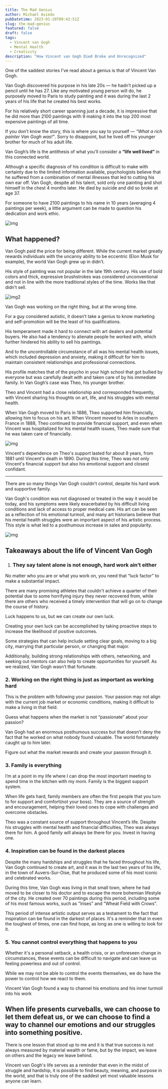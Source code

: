 ```yaml
---
title: The Mad Genius
author: Michael Asiedu
pubDatetime: 2023-01-20T09:42:51Z
slug: the-mad-genius
featured: false
draft: false
tags:
  - Vincent van Gogh
  - Mental Health
  - Creativity
description: "How Vincent van Gogh Died Broke and Unrecognized"
---
```


One of the saddest stories I’ve read about a genius is that of Vincent Van Gogh.

Van Gogh discovered his purpose in his late 20s — he hadn’t picked up a pencil until he has 27. Like any motivated young person will do, he purposely moved to Paris to study painting and it was during the last 2 years of his life that he created his best works.

For his relatively short career spanning just a decade, it is impressive that he did more than 2100 paintings with 9 making it into the top 200 most expensive paintings of all time.

If you don’t know the story, this is where you say to yourself — _“What a rich painter Van Gogh was!”_. Sorry to disappoint, but he lived off his younger brother for much of his adult life.

Van Gogh’s life is the antithesis of what you’ll consider a **“life well lived”** in this connected world.

Although a specific diagnosis of his condition is difficult to make with certainty due to the limited information available, psychologists believe that he suffered from a combination of mental illnesses that led to cutting his own ear off. Van Gogh, despite all his talent, sold only one painting and shot himself in the chest 4 months later. He died by suicide and did so broke at age 37.

For someone to have 2100 paintings to his name in 10 years (averaging 4 paintings per week), a little argument can be made to question his dedication and work ethic.

![img](../../assets/images/vangogh.jpg)

## What happened?

Van Gogh paid the price for being different. While the current market greatly rewards individuals with the uncanny ability to be eccentric (Elon Musk for example), the world Van Gogh grew up in didn’t.

His style of painting was not popular in the late 19th century. His use of bold colors and thick, expressive brushstrokes was considered unconventional and not in line with the more traditional styles of the time. Works like that didn’t sell.

![img2](../../assets/images/van-gogh-painting.jpg)

Van Gogh was working on the right thing, but at the wrong time.

For a guy considered autistic, it doesn’t take a genius to know marketing and self-promotion will be the least of his qualifications.

His temperament made it hard to connect with art dealers and potential buyers. He also had a tendency to alienate people he worked with, which further hindered his ability to sell his paintings.

And to the uncontrollable circumstance of all was his mental health issues, which included depression and anxiety, making it difficult for him to maintain consistent relationships and professional connections.

His profile matches that of the psycho in your high school that got bullied by everyone but was carefully dealt with and taken care of by his immediate family. In Van Gogh’s case was Theo, his younger brother.

Theo and Vincent had a close relationship and corresponded frequently, with Vincent sharing his thoughts on art, life, and his struggles with mental health.

When Van Gogh moved to Paris in 1886, Theo supported him financially, allowing him to focus on his art. When Vincent moved to Arles in southern France in 1888, Theo continued to provide financial support, and even when Vincent was hospitalized for his mental health issues, Theo made sure that he was taken care of financially.

![img](../../assets/images/paul-gatchet.jpg)

Vincent's dependence on Theo's support lasted for about 8 years, from 1881 until Vincent's death in 1890. During this time, Theo was not only Vincent's financial support but also his emotional support and closest confidant.

---

There are so many things Van Gogh couldn’t control, despite his hard work and supportive family.

Van Gogh's condition was not diagnosed or treated in the way it would be today, and his symptoms were likely exacerbated by his difficult living conditions and lack of access to proper medical care. His art can be seen as a reflection of his emotional turmoil, and many art historians believe that his mental health struggles were an important aspect of his artistic process. This style is what led to a posthumous increase in sales and popularity.

![img](../../assets/images/starry-night.webp)

## Takeaways about the life of Vincent Van Gogh

1. ### They say talent alone is not enough, hard work ain’t either

No matter who you are or what you work on, you need that “luck factor” to make a substantial impact.

There are many promising athletes that couldn't achieve a quarter of their potential due to some horrifying injury they never recovered from, while there are others who received a timely intervention that will go on to change the course of history.

Luck happens to us, but we can create our own luck.

Creating your own luck can be accomplished by taking proactive steps to increase the likelihood of positive outcomes.

Some strategies that can help include setting clear goals, moving to a big city, marrying that particular person, or changing that major.

Additionally, building strong relationships with others, networking, and seeking out mentors can also help to create opportunities for yourself. As we realized, Van Gogh wasn’t that fortunate.

### 2. Working on the right thing is just as important as working hard

This is the problem with following your passion. Your passion may not align with the current job market or economic conditions, making it difficult to make a living in that field.

Guess what happens when the market is not “passionate” about your passion?

Van Gogh had an enormous posthumous success but that doesn’t deny the fact that he worked on what nobody found valuable. The world fortunately caught up to him later.

Figure out what the market rewards and create your passion through it.

### 3. Family is everything

I’m at a point in my life where I can drop the most important meeting to spend time in the kitchen with my mom. Family is the biggest support system.

When life gets hard, family members are often the first people that you turn to for support and comfort(not your boss). They are a source of strength and encouragement, helping their loved ones to cope with challenges and overcome obstacles.

Theo was a constant source of support throughout Vincent’s life. Despite his struggles with mental health and financial difficulties, Theo was always there for him. A good family will always be there for you. Invest in having one.

### 4. Inspiration can be found in the darkest places

Despite the many hardships and struggles that he faced throughout his life, Van Gogh continued to create art, and it was in the last two years of his life, in the town of Auvers-Sur-Oise, that he produced some of his most iconic and celebrated works.

During this time, Van Gogh was living in that small town, where he had moved to be closer to his doctor and to escape the more bohemian lifestyle of the city. He created over 70 paintings during this period, including some of his most famous works, such as "Irises" and "Wheat Field with Crows".

This period of intense artistic output serves as a testament to the fact that inspiration can be found in the darkest of places. It's a reminder that in even the toughest of times, one can find hope, as long as one is willing to look for it.

### 5. You cannot control everything that happens to you

Whether it's a personal setback, a health crisis, or an unforeseen change in circumstances, these events can be difficult to navigate and can leave us feeling powerless and out of control.

While we may not be able to control the events themselves, we do have the power to control how we react to them.

Vincent Van Gogh found a way to channel his emotions and his inner turmoil into his work

## When life presents curveballs, we can choose to let them defeat us, or we can choose to find a way to channel our emotions and our struggles into something positive.

There is one lesson that stood up to me and it is that true success is not always measured by material wealth or fame, but by the impact, we leave on others and the legacy we leave behind.

Vincent van Gogh's life serves as a reminder that even in the midst of struggle and hardship, it is possible to find beauty, meaning, and purpose in the world, and that is truly one of the saddest yet most valuable lessons anyone can learn.
